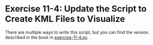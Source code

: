 # Exercise 11-4: Update the Script to Create KML Files to Visualize

There are multiple ways to write this script, but you can find the version described in the book in [exercise-11-4.py](./exercise-11-4.py).
